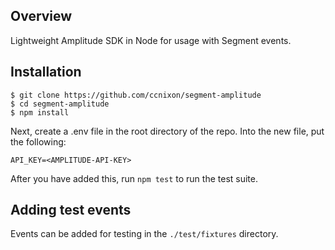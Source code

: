 ## Overview

Lightweight Amplitude SDK in Node for usage with Segment events.

## Installation

```
$ git clone https://github.com/ccnixon/segment-amplitude
$ cd segment-amplitude
$ npm install
```

Next, create a .env file in the root directory of the repo. Into the new file, put the following:

`API_KEY=<AMPLITUDE-API-KEY>`

After you have added this, run `npm test` to run the test suite.

## Adding test events

Events can be added for testing in the `./test/fixtures` directory.






